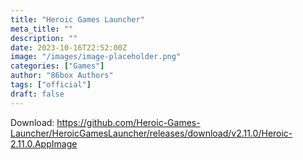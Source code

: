 ```yaml
---
title: "Heroic Games Launcher"
meta_title: ""
description: ""
date: 2023-10-16T22:52:00Z
image: "/images/image-placeholder.png"
categories: ["Games"]
author: "86box Authors"
tags: ["official"]
draft: false
---
```


Download: https://github.com/Heroic-Games-Launcher/HeroicGamesLauncher/releases/download/v2.11.0/Heroic-2.11.0.AppImage
